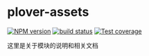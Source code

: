 # plover-assets


[![NPM version][npm-image]][npm-url]
[![build status][travis-image]][travis-url]
[![Test coverage][coveralls-image]][coveralls-url]


这里是关于模块的说明和相关文档


[npm-image]: https://img.shields.io/npm/v/plover-assets.svg?style=flat-square
[npm-url]: https://www.npmjs.com/package/plover-assets
[travis-image]: https://img.shields.io/travis/ploverjs/plover-assets/master.svg?style=flat-square
[travis-url]: https://travis-ci.org/ploverjs/plover-assets
[coveralls-image]: https://img.shields.io/codecov/c/github/ploverjs/plover-assets.svg?style=flat-square
[coveralls-url]: https://codecov.io/github/ploverjs/plover-assets?branch=master

